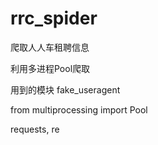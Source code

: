 # rrc_spider
爬取人人车租聘信息

利用多进程Pool爬取

用到的模块
fake_useragent


from multiprocessing import Pool



requests, re
